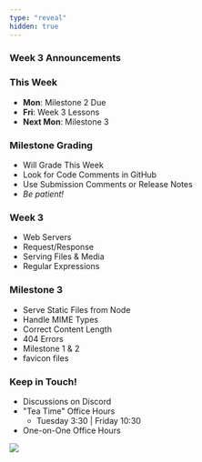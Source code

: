 ```yaml
---
type: "reveal"
hidden: true
---
```


<section>
	<h3>Week 3 Announcements</h3>
</section>
<section>
	<h3>This Week</h3>
	<ul>
		<li><b>Mon</b>: Milestone 2 Due</li>
		<li><b>Fri</b>: Week 3 Lessons</li>
		<li><b>Next Mon</b>: Milestone 3</li>
	</ul>
</section>
<section>
	<h3>Milestone Grading</h3>
	<ul>
		<li>Will Grade This Week</li>
		<li>Look for Code Comments in GitHub</li>
		<li>Use Submission Comments or Release Notes</li>
		<li><i>Be patient!</i></li>
	</ul>
</section>
<section>
	<h3>Week 3</h3>
	<ul>
		<li>Web Servers</li>
		<li>Request/Response</li>
		<li>Serving Files & Media</li>
		<li>Regular Expressions</li>
	</ul>
</section>
<section>
	<h3>Milestone 3</h3>
	<ul>
		<li>Serve Static Files from Node</li>
		<li>Handle MIME Types</li>
		<li>Correct Content Length</li>
		<li>404 Errors</li>
		<li>Milestone 1 & 2</li>
		<li>favicon files</li>
	</ul>
</section>
<section>
	<h3>Keep in Touch!</h3>
	<ul>
	  <li>Discussions on Discord</li>
	  <li>"Tea Time" Office Hours<ul>
	  <li>Tuesday 3:30 | Friday 10:30</li>
	  </ul></li>
	  <li>One-on-One Office Hours</li>
	</ul>
</section>
<section>
  <img class="stretch" src="https://media.giphy.com/media/3o85xL7vu8vJKh71BK/giphy.gif">
</section>
